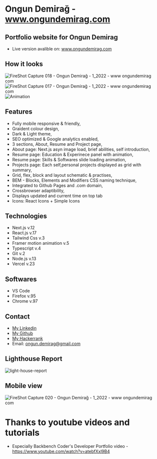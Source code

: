 # Ongun Demirağ - www.ongundemirag.com

## Portfolio website for Ongun Demirag

- Live version avalible on: www.ongundemirag.com

## How it looks

![FireShot Capture 018 - Ongun Demirağ - 1_2022 - www ongundemirag com](https://user-images.githubusercontent.com/34207598/149514834-2a760ea4-ecbf-470e-afe8-24aca73606b8.png)
![FireShot Capture 017 - Ongun Demirağ - 1_2022 - www ongundemirag com](https://user-images.githubusercontent.com/34207598/149514843-1e297a1f-8ac4-4d1c-859c-07a138e49d0f.png)
![Animation](https://user-images.githubusercontent.com/34207598/149974238-09e4ece2-38f4-45c6-a2f9-991b17d3e150.gif)

## Features


- Fully mobile responsive & friendly,
- Graident colour design,
- Dark & Light theme,
- SEO optimized & Google analytics enabled,
- 3 sections, About, Resume and Project page,
- About page: Next.js asyn image load, brief abilities, self introduction,
- Resume page: Education & Experinece panel with animation,
- Resume page: Skills & Softwares slide loading animation,
- Projects page: Each self,personal projects displayed as grid with summary,
- Grid, flex, block and layout schematic & practises,
- BEM - Blocks, Elements and Modifiers CSS naming technique,
- Integrated to Github Pages and .com domain,
- Crossbrowser adaptibility,
- Displays updated and current time on top tab
- Icons: React Icons + Simple Icons

## Technologies

- Next.js v.12
- React.js v.17
- Tailwind Css v.3
- Framer motion animation v.5
- Typescript v.4
- Git v.2
- Node.js v.13
- Vercel v.23

## Softwares

- VS Code
- Firefox v.95
- Chrome v.97

## Contact

- [My Linkedin](https://www.linkedin.com/in/ongun-demirag/)
- [My Github](https://github.com/wodsuz)
- [My Hackerrank](https://www.hackerrank.com/wodsuz)
- Email: ongun.demirag@gmail.com

## Lighthouse Report

![light-house-report](https://user-images.githubusercontent.com/34207598/149515949-fd9d77ee-226e-4911-b5c8-f773c53f68a4.png)



## Mobile view

![FireShot Capture 020 - Ongun Demirağ - 1_2022 - www ongundemirag com](https://user-images.githubusercontent.com/34207598/149514885-8d5e90ff-cb34-4afe-83cd-017fe2a8161a.png)




# Thanks to youtube videos and tutorials

- Especially Backbench Coder's Developer Portfolio video - https://www.youtube.com/watch?v=atebfXxl9B4
